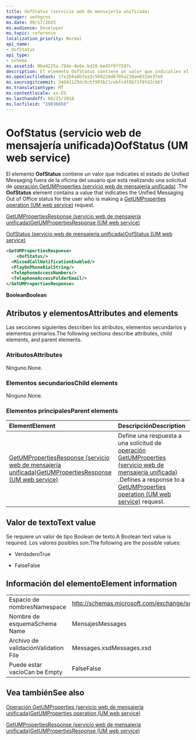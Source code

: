 ```yaml
---
title: OofStatus (servicio web de mensajería unificada)
manager: sethgros
ms.date: 09/17/2015
ms.audience: Developer
ms.topic: reference
localization_priority: Normal
api_name:
- OofStatus
api_type:
- schema
ms.assetid: 0ba4225a-784e-4e6e-bd20-be45f0f7597c
description: El elemento OofStatus contiene un valor que indicaties el estado de Unified Messaging fuera de la oficina del usuario que está realizando una solicitud de GetUMProperties operación (servicio web de mensajería unificada).
ms.openlocfilehash: 1fe358a8bfea3c509220d6705a238ae832de37e8
ms.sourcegitcommit: 34041125dc8c5f993b21cebfc4f8b72f0fd2cb6f
ms.translationtype: MT
ms.contentlocale: es-ES
ms.lasthandoff: 06/25/2018
ms.locfileid: "19836650"
---
```

# <a name="oofstatus-um-web-service"></a><span data-ttu-id="8492d-103">OofStatus (servicio web de mensajería unificada)</span><span class="sxs-lookup"><span data-stu-id="8492d-103">OofStatus (UM web service)</span></span>

<span data-ttu-id="8492d-104">El elemento **OofStatus** contiene un valor que indicaties el estado de Unified Messaging fuera de la oficina del usuario que está realizando una solicitud de [operación GetUMProperties (servicio web de mensajería unificada)](getumproperties-operation-um-web-service.md) .</span><span class="sxs-lookup"><span data-stu-id="8492d-104">The **OofStatus** element contains a value that indicaties the Unified Messaging Out of Office status for the user who is making a [GetUMProperties operation (UM web service)](getumproperties-operation-um-web-service.md) request.</span></span> 
  
[<span data-ttu-id="8492d-105">GetUMPropertiesResponse (servicio web de mensajería unificada)</span><span class="sxs-lookup"><span data-stu-id="8492d-105">GetUMPropertiesResponse (UM web service)</span></span>](getumpropertiesresponse-um-web-service.md)
  
[<span data-ttu-id="8492d-106">OofStatus (servicio web de mensajería unificada)</span><span class="sxs-lookup"><span data-stu-id="8492d-106">OofStatus (UM web service)</span></span>](oofstatus-um-web-service.md)
  
```xml
<GetUMPropertiesResponse>
    <OofStatus/>
  <MissedCallNotificationEnabled/>
  <PlayOnPhoneDialString/>
  <TelephoneAccessNumbers/>
  <TelephoneAccessFolderEmail/>
</GetUMPropertiesResponse>
```

 <span data-ttu-id="8492d-107">**Boolean**</span><span class="sxs-lookup"><span data-stu-id="8492d-107">**Boolean**</span></span>
## <a name="attributes-and-elements"></a><span data-ttu-id="8492d-108">Atributos y elementos</span><span class="sxs-lookup"><span data-stu-id="8492d-108">Attributes and elements</span></span>

<span data-ttu-id="8492d-109">Las secciones siguientes describen los atributos, elementos secundarios y elementos primarios.</span><span class="sxs-lookup"><span data-stu-id="8492d-109">The following sections describe attributes, child elements, and parent elements.</span></span>
  
### <a name="attributes"></a><span data-ttu-id="8492d-110">Atributos</span><span class="sxs-lookup"><span data-stu-id="8492d-110">Attributes</span></span>

<span data-ttu-id="8492d-111">Ninguno.</span><span class="sxs-lookup"><span data-stu-id="8492d-111">None.</span></span>
  
### <a name="child-elements"></a><span data-ttu-id="8492d-112">Elementos secundarios</span><span class="sxs-lookup"><span data-stu-id="8492d-112">Child elements</span></span>

<span data-ttu-id="8492d-113">Ninguno.</span><span class="sxs-lookup"><span data-stu-id="8492d-113">None.</span></span>
  
### <a name="parent-elements"></a><span data-ttu-id="8492d-114">Elementos principales</span><span class="sxs-lookup"><span data-stu-id="8492d-114">Parent elements</span></span>

|<span data-ttu-id="8492d-115">**Element**</span><span class="sxs-lookup"><span data-stu-id="8492d-115">**Element**</span></span>|<span data-ttu-id="8492d-116">**Descripción**</span><span class="sxs-lookup"><span data-stu-id="8492d-116">**Description**</span></span>|
|:-----|:-----|
|[<span data-ttu-id="8492d-117">GetUMPropertiesResponse (servicio web de mensajería unificada)</span><span class="sxs-lookup"><span data-stu-id="8492d-117">GetUMPropertiesResponse (UM web service)</span></span>](getumpropertiesresponse-um-web-service.md) <br/> |<span data-ttu-id="8492d-118">Define una respuesta a una solicitud de [operación GetUMProperties (servicio web de mensajería unificada)](getumproperties-operation-um-web-service.md) .</span><span class="sxs-lookup"><span data-stu-id="8492d-118">Defines a response to a [GetUMProperties operation (UM web service)](getumproperties-operation-um-web-service.md) request.</span></span>  <br/> |
   
## <a name="text-value"></a><span data-ttu-id="8492d-119">Valor de texto</span><span class="sxs-lookup"><span data-stu-id="8492d-119">Text value</span></span>

<span data-ttu-id="8492d-120">Se requiere un valor de tipo Boolean de texto.</span><span class="sxs-lookup"><span data-stu-id="8492d-120">A Boolean text value is required.</span></span> <span data-ttu-id="8492d-121">Los valores posibles son:</span><span class="sxs-lookup"><span data-stu-id="8492d-121">The following are the possible values:</span></span>
  
- <span data-ttu-id="8492d-122">Verdadero</span><span class="sxs-lookup"><span data-stu-id="8492d-122">True</span></span>
    
- <span data-ttu-id="8492d-123">False</span><span class="sxs-lookup"><span data-stu-id="8492d-123">False</span></span>
    
## <a name="element-information"></a><span data-ttu-id="8492d-124">Información del elemento</span><span class="sxs-lookup"><span data-stu-id="8492d-124">Element information</span></span>

|||
|:-----|:-----|
|<span data-ttu-id="8492d-125">Espacio de nombres</span><span class="sxs-lookup"><span data-stu-id="8492d-125">Namespace</span></span>  <br/> |http://schemas.microsoft.com/exchange/services/2006/messages  <br/> |
|<span data-ttu-id="8492d-126">Nombre de esquema</span><span class="sxs-lookup"><span data-stu-id="8492d-126">Schema Name</span></span>  <br/> |<span data-ttu-id="8492d-127">Mensajes</span><span class="sxs-lookup"><span data-stu-id="8492d-127">Messages</span></span>  <br/> |
|<span data-ttu-id="8492d-128">Archivo de validación</span><span class="sxs-lookup"><span data-stu-id="8492d-128">Validation File</span></span>  <br/> |<span data-ttu-id="8492d-129">Messages.xsd</span><span class="sxs-lookup"><span data-stu-id="8492d-129">Messages.xsd</span></span>  <br/> |
|<span data-ttu-id="8492d-130">Puede estar vacío</span><span class="sxs-lookup"><span data-stu-id="8492d-130">Can be Empty</span></span>  <br/> |<span data-ttu-id="8492d-131">False</span><span class="sxs-lookup"><span data-stu-id="8492d-131">False</span></span>  <br/> |
   
## <a name="see-also"></a><span data-ttu-id="8492d-132">Vea también</span><span class="sxs-lookup"><span data-stu-id="8492d-132">See also</span></span>



[<span data-ttu-id="8492d-133">Operación GetUMProperties (servicio web de mensajería unificada)</span><span class="sxs-lookup"><span data-stu-id="8492d-133">GetUMProperties operation (UM web service)</span></span>](getumproperties-operation-um-web-service.md)
  
[<span data-ttu-id="8492d-134">GetUMPropertiesResponse (servicio web de mensajería unificada)</span><span class="sxs-lookup"><span data-stu-id="8492d-134">GetUMPropertiesResponse (UM web service)</span></span>](getumpropertiesresponse-um-web-service.md)


